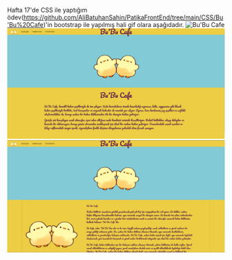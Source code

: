 Hafta 17'de CSS ile yaptığım ödev(https://github.com/AliBatuhanSahin/PatikaFrontEnd/tree/main/CSS/Bu'Bu%20Cafe)'in bootstrap ile yapılmış hali gif olara aşağıdadır.
![Bu'Bu Cafe](https://github.com/AliBatuhanSahin/PatikaFrontEnd/assets/113055166/314b3989-f39f-4a13-8184-297106e60b61)
![ekran](img/homee.png)
![ekran](img/about.png)
